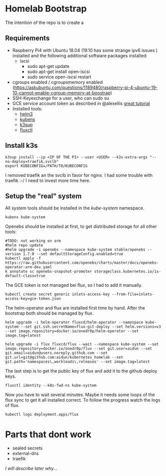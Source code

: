 # Homelab Bootstrap

The intention of the repo is to create a

## Requirements

* Raspberry Pi4 with Ubuntu 18.04 (19.10 has some strange ipv6 issues ) installed and the following additional software packages installed:
  * iscsi 
    * sudo apt-get update
    * sudo apt-get install open-iscsi
    * sudo service open-iscsi restart
* cgroups enabled / cgroupsmemory enabled (https://askubuntu.com/questions/1189480/raspberry-pi-4-ubuntu-19-10-cannot-enable-cgroup-memory-at-boostrap)
* SSH-Keyexchange for a user, who can sudo su
* GCE service account token as described in @alexellis [great tutorial](https://github.com/inlets/inlets-operator/blob/master/README.md])
* Installed tools:
  * [helm3](https://github.com/helm/helm)
  * [kubens](https://github.com/ahmetb/kubectx)
  * [k3sup](https://github.com/alexellis/k3sup)
  * [fluxctl](https://github.com/fluxcd/flux)

## Install k3s
```
k3sup install --ip <IP OF THE PI> --user <USER> --k3s-extra-args "--no-deploy=traefik,svclb"
export KUBECONFIG=/PATH/TO/KUBECONFIG
```

I removed traefik an the svclb in favor for nginx. I had some trouble with traefik :-/ I need to invest more time here.

## Setup the "real" system

All system tools should be installed in the *kube-system* namespace.
```
kubens kube-system
```
Openebs should be installed at first, to get distributed storage for all other tools:
```
#TODO: not working on arm
#helm repo update
#helm upgrade -i openebs --namespace kube-system stable/openebs --version 1.7.0 --set defaultStorageConfig.enabled=true
kubectl apply -f https://raw.githubusercontent.com/openebs/charts/master/docs/openebs-operator-arm-dev.yaml
k annotate sc openebs-snapshot-promoter storageclass.kubernetes.io/is-default-class=true
```
The GCE token is not managed bei flux, so I had to add it manually.
```
kubectl create secret generic inlets-access-key --from-file=inlets-access-key=gce-token.json
```
The helm-operator and flux are installed first time by hand. After the bootstrap both should be managed by flux.
```
helm upgrade -i helm-operator fluxcd/helm-operator --namespace kube-system --set git.ssh.secretName=flux-git-deploy --set helm.versions=v3 --set image.repository=docker.io/onedr0p/helm-operator --set image.tag=latest

helm upgrade -i flux fluxcd/flux --wait --namespace kube-system --set image.repository=docker.io/onedr0p/flux --set git.user=aidun --set git.email=aidun@users.noreply.github.com --set git.url=git@github.com:aidun/kubernetes_homelab --set git.path='namespaces\,workloads\,releases' --set image.tag=latest
```
The last step is to get the public key of flux and add it to the github deploy keys.
```
fluxctl identity --k8s-fwd-ns kube-system
```
Now you have to wait several minutes. Maybe it needs some loops of the flux sync to get it all installed correct.
To follow the progress watch the logs of flux.
```
kubectl logs deployment.apps/flux
```
# Parts that dont work
* sealed secrets
* external-dns
* traefik

*I will describe later why...*